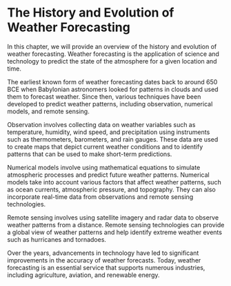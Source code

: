 The History and Evolution of Weather Forecasting
==============================================================================================

In this chapter, we will provide an overview of the history and evolution of weather forecasting. Weather forecasting is the application of science and technology to predict the state of the atmosphere for a given location and time.

The earliest known form of weather forecasting dates back to around 650 BCE when Babylonian astronomers looked for patterns in clouds and used them to forecast weather. Since then, various techniques have been developed to predict weather patterns, including observation, numerical models, and remote sensing.

Observation involves collecting data on weather variables such as temperature, humidity, wind speed, and precipitation using instruments such as thermometers, barometers, and rain gauges. These data are used to create maps that depict current weather conditions and to identify patterns that can be used to make short-term predictions.

Numerical models involve using mathematical equations to simulate atmospheric processes and predict future weather patterns. Numerical models take into account various factors that affect weather patterns, such as ocean currents, atmospheric pressure, and topography. They can also incorporate real-time data from observations and remote sensing technologies.

Remote sensing involves using satellite imagery and radar data to observe weather patterns from a distance. Remote sensing technologies can provide a global view of weather patterns and help identify extreme weather events such as hurricanes and tornadoes.

Over the years, advancements in technology have led to significant improvements in the accuracy of weather forecasts. Today, weather forecasting is an essential service that supports numerous industries, including agriculture, aviation, and renewable energy.

